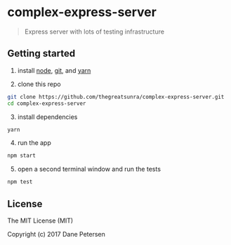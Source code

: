 # complex-express-server

> Express server with lots of testing infrastructure

## Getting started

1) install [node](https://nodejs.org/en/), [git](https://git-scm.com/downloads), and [yarn](https://yarnpkg.com/lang/en/docs/install/)

2) clone this repo

```bash
git clone https://github.com/thegreatsunra/complex-express-server.git
cd complex-express-server
```

3) install dependencies

```bash
yarn
```

4) run the app

```bash
npm start
```

5) open a second terminal window and run the tests

```bash
npm test
```

## License

The MIT License (MIT)

Copyright (c) 2017 Dane Petersen
